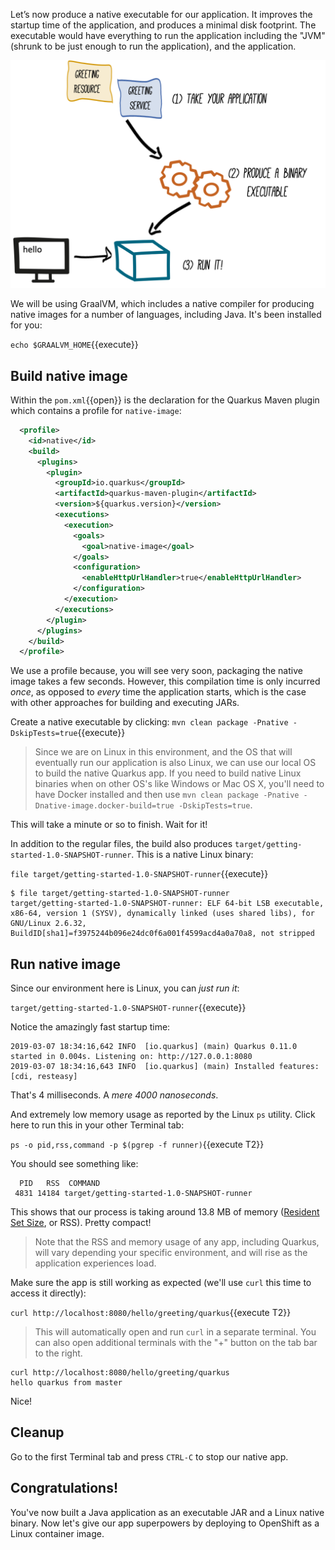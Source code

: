 Let’s now produce a native executable for our application. It improves the startup time of the application, and produces a minimal disk footprint. The executable would have everything to run the application including the "JVM" (shrunk to be just enough to run the application), and the application.

![Native process](../../../assets/middleware/quarkus/native-image-process.png)

We will be using GraalVM, which includes a native compiler for producing native images for a number of languages, including Java. It's been installed for you:

`echo $GRAALVM_HOME`{{execute}}

## Build native image

Within the `pom.xml`{{open}} is the declaration for the Quarkus Maven plugin which contains a profile for `native-image`:

```xml
  <profile>
    <id>native</id>
    <build>
      <plugins>
        <plugin>
          <groupId>io.quarkus</groupId>
          <artifactId>quarkus-maven-plugin</artifactId>
          <version>${quarkus.version}</version>
          <executions>
            <execution>
              <goals>
                <goal>native-image</goal>
              </goals>
              <configuration>
                <enableHttpUrlHandler>true</enableHttpUrlHandler>
              </configuration>
            </execution>
          </executions>
        </plugin>
      </plugins>
    </build>
  </profile>
```
We use a profile because, you will see very soon, packaging the native image takes a few seconds. However, this compilation time is only incurred _once_, as opposed to _every_ time the application starts, which is the case with other approaches for building and executing JARs.

Create a native executable by clicking: `mvn clean package -Pnative -DskipTests=true`{{execute}}

> Since we are on Linux in this environment, and the OS that will eventually run our application is also Linux, we can use our local OS to build the native Quarkus app. If you need to build native Linux binaries when on other OS's like Windows or Mac OS X, you'll need to have Docker installed and then use `mvn clean package -Pnative -Dnative-image.docker-build=true -DskipTests=true`.

This will take a minute or so to finish. Wait for it!

In addition to the regular files, the build also produces `target/getting-started-1.0-SNAPSHOT-runner`. This is a native Linux binary:

`file target/getting-started-1.0-SNAPSHOT-runner`{{execute}}

```console
$ file target/getting-started-1.0-SNAPSHOT-runner
target/getting-started-1.0-SNAPSHOT-runner: ELF 64-bit LSB executable, x86-64, version 1 (SYSV), dynamically linked (uses shared libs), for GNU/Linux 2.6.32, BuildID[sha1]=f3975244b096e24dc0f6a001f4599acd4a0a70a8, not stripped
```

## Run native image

Since our environment here is Linux, you can _just run it_:

`target/getting-started-1.0-SNAPSHOT-runner`{{execute}}

Notice the amazingly fast startup time:

```console
2019-03-07 18:34:16,642 INFO  [io.quarkus] (main) Quarkus 0.11.0 started in 0.004s. Listening on: http://127.0.0.1:8080
2019-03-07 18:34:16,643 INFO  [io.quarkus] (main) Installed features: [cdi, resteasy]
```
That's 4 milliseconds. A _mere 4000 nanoseconds_. 

And extremely low memory usage as reported by the Linux `ps` utility. Click here to run this in your other Terminal tab:

`ps -o pid,rss,command -p $(pgrep -f runner)`{{execute T2}}

You should see something like:

```console
  PID   RSS  COMMAND
 4831 14184 target/getting-started-1.0-SNAPSHOT-runner
```

This shows that our process is taking around 13.8 MB of memory ([Resident Set Size](https://en.wikipedia.org/wiki/Resident_set_size), or RSS). Pretty compact!

> Note that the RSS and memory usage of any app, including Quarkus, will vary depending your specific environment, and will rise as the application experiences load.

Make sure the app is still working as expected (we'll use `curl` this time to access it directly):

`curl http://localhost:8080/hello/greeting/quarkus`{{execute T2}}

> This will automatically open and run `curl` in a separate terminal. You can also open additional terminals with the "+" button on the tab bar to the right.

```console
curl http://localhost:8080/hello/greeting/quarkus
hello quarkus from master
```

Nice!

## Cleanup

Go to the first Terminal tab and press `CTRL-C` to stop our native app.

## Congratulations!

You've now built a Java application as an executable JAR and a Linux native binary. Now let's give our app superpowers by deploying to OpenShift as a Linux container image.

